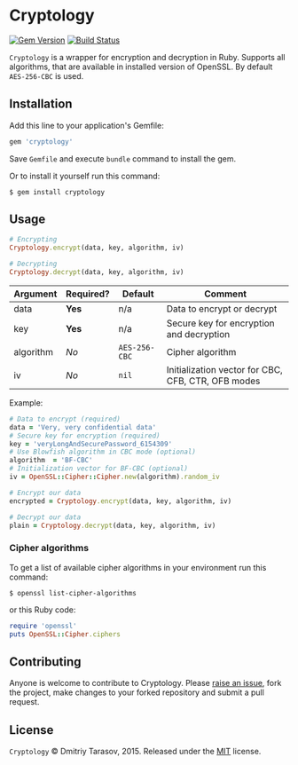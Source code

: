 # Cryptology

[![Gem Version](https://badge.fury.io/rb/cryptology.svg)](http://badge.fury.io/rb/cryptology)
[![Build Status](https://travis-ci.org/rubysamurai/cryptology.svg?branch=master)](https://travis-ci.org/rubysamurai/cryptology)

`Cryptology` is a wrapper for encryption and decryption in Ruby. Supports all algorithms, that are available in installed version of OpenSSL. By default `AES-256-CBC` is used.

## Installation

Add this line to your application's Gemfile:

```ruby
gem 'cryptology'
```

Save `Gemfile` and execute `bundle` command to install the gem.

Or to install it yourself run this command: 

```
$ gem install cryptology
```

## Usage

```ruby
# Encrypting
Cryptology.encrypt(data, key, algorithm, iv)

# Decrypting
Cryptology.decrypt(data, key, algorithm, iv)
```

Argument  | Required? | Default       | Comment
----------|-----------|---------------|-------------
data      | **Yes**   | n/a           | Data to encrypt or decrypt
key       | **Yes**   | n/a           | Secure key for encryption and decryption
algorithm | *No*      | `AES-256-CBC` | Cipher algorithm
iv        | *No*      | `nil`         | Initialization vector for CBC, CFB, CTR, OFB modes

Example:

```ruby
# Data to encrypt (required)
data = 'Very, very confidential data'
# Secure key for encryption (required)
key = 'veryLongAndSecurePassword_6154309'
# Use Blowfish algorithm in CBC mode (optional)
algorithm  = 'BF-CBC'
# Initialization vector for BF-CBC (optional)
iv = OpenSSL::Cipher::Cipher.new(algorithm).random_iv

# Encrypt our data
encrypted = Cryptology.encrypt(data, key, algorithm, iv)

# Decrypt our data
plain = Cryptology.decrypt(data, key, algorithm, iv)

```

### Cipher algorithms

To get a list of available cipher algorithms in your environment run this command:

```
$ openssl list-cipher-algorithms
```

or this Ruby code:

```ruby
require 'openssl'
puts OpenSSL::Cipher.ciphers
```

## Contributing

Anyone is welcome to contribute to Cryptology. Please [raise an issue](https://github.com/rubysamurai/cryptology/issues), fork the project, make changes to your forked repository and submit a pull request.

## License

`Cryptology` © Dmitriy Tarasov, 2015. Released under the [MIT](https://github.com/rubysamurai/cryptology/blob/master/LICENSE.txt) license.
